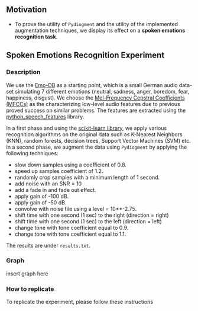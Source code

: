 ## Motivation
- To prove the utility of `Pydiogment` and the utility of the implemented augmentation techniques, we display its effect on a **spoken emotions recognition task**.

## Spoken Emotions Recognition Experiment

### Description
We use the [Emo-DB](http://emodb.bilderbar.info/index-1280.html) as a starting point, which is a small German audio data-set simulating 7 different emotions (neutral, sadness, anger, boredom, fear, happiness, disgust). We choose the [Mel-Frequency Cepstral Coefficients (MFCCs)](https://en.wikipedia.org/wiki/Mel-frequency_cepstrum) as the characterizing low-level audio features due to previous proved success on similar problems. The features are extracted using the [python_speech_features](https://github.com/jameslyons/python_speech_features) library.


In a first phase and using the [scikit-learn library](https://scikit-learn.org/stable/), we apply various recognition algorithms on the original data such as K-Nearest Neighbors (KNN), random forests, decision trees, Support Vector Machines (SVM) etc.
In a second phase, we augment the data using `Pydiogment` by applying the following techniques:

  - slow down samples using a coefficient of 0.8.
  - speed up samples coefficient of 1.2.
  - randomly crop samples with a minimum length of 1 second.
  - add noise with an SNR = 10
  - add a fade in and fade out effect.
  - apply gain of -100 dB.
  - apply gain of -50 dB.
  - convolve with noise file using a level = 10**-2.75.
  - shift time with one second (1 sec) to the right (direction = right)
  - shift time with one second (1 sec) to the left (direction = left)
  - change tone with tone coefficient equal to 0.9.
  - change tone with tone coefficient equal to 1.1.

The results are under `results.txt`.

### Graph
insert graph here

### How to replicate
To replicate the experiment, please follow these instructions
